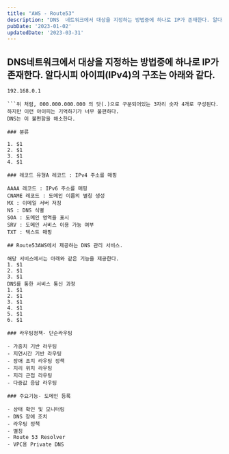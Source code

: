 ```yaml
---
title: "AWS - Route53"
description: "DNS  네트워크에서 대상을 지정하는 방법중에 하나로 IP가 존재한다. 알다시피 아이피(IPv4)의 구조는 아래와 같다.  192.168.0.1   위 처럼, 000.000.000.000 의 닷(.)으로 구분되어있는 3자리 숫자 4개로 구성된다. 하지만 이런 아이피는 기억하기가 너무 불..."
pubDate: '2023-01-02'
updatedDate: '2023-03-31'
---
```


## DNS네트워크에서 대상을 지정하는 방법중에 하나로 IP가 존재한다. 알다시피 아이피(IPv4)의 구조는 아래와 같다.

```
192.168.0.1

```위 처럼, 000.000.000.000 의 닷(.)으로 구분되어있는 3자리 숫자 4개로 구성된다. 하지만 이런 아이피는 기억하기가 너무 불편하다.
DNS는 이 불편함을 해소한다.

### 분류

1. $1
2. $1
3. $1
4. $1

### 레코드 유형A 레코드 : IPv4 주소를 매핑

AAAA 레코드 : IPv6 주소를 매핑
CNAME 레코드 : 도메인 이름의 별칭 생성
MX : 이메일 서버 저징
NS : DNS 식별
SOA : 도메인 영역을 표시
SRV : 도메인 서비스 이용 가능 여부
TXT : 텍스트 매핑

## Route53AWS에서 제공하는 DNS 관리 서비스.

해당 서비스에서는 아래와 같은 기능을 제공한다.
1. $1
2. $1
3. $1
DNS를 통한 서비스 통신 과정
1. $1
2. $1
3. $1
4. $1
5. $1
6. $1

### 라우팅정책- 단순라우팅

- 가중치 기반 라우팅
- 지연시간 기반 라우팅
- 장애 조치 라우팅 정책
- 지리 위치 라우팅
- 지리 근접 라우팅
- 다중값 응답 라우팅

### 주요기능- 도메인 등록

- 상태 확인 및 모니터링
- DNS 장애 조치
- 라우팅 정책
- 별칭
- Route 53 Resolver
- VPC용 Private DNS